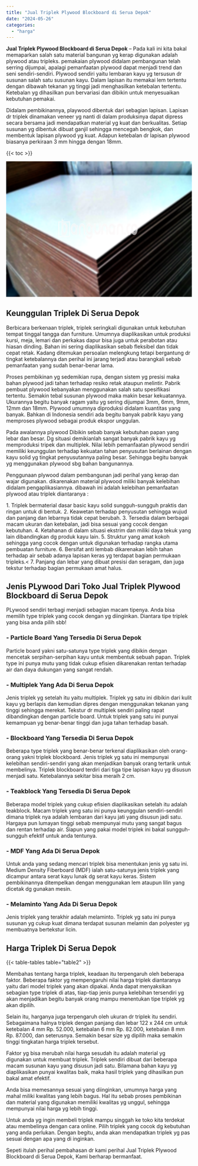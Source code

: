 ```yaml
---
title: "Jual Triplek Plywood Blockboard di Serua Depok"
date: "2024-05-26"
categories: 
  - "harga"
---
```


**Jual Triplek Plywood Blockboard di Serua Depok** – Pada kali ini kita bakal memaparkan salah satu material bangunan yg kerap digunakan adalah plywood atau tripleks. pemakaian plywood didalam pembangunan telah serring dijumpai, apalagi pemanfaatan plywood dapat menjadi trend dan seni sendiri-sendiri. Plywood sendiri yaitu lembaran kayu yg tersusun dr susunan salah satu susunan kayu. Dalam lapisan itu memakai lem tertentu dengan dibawah tekanan yg tinggi jadi menghasilkan ketebalan tertentu. Ketebalan yg dihasilkan pun bervariasi dan dibikin untuk menyesuaikan kebutuhan pemakai.

Didalam pembikinannya, playwood dibentuk dari sebagian lapisan. Lapisan dr triplek dinamakan veneer yg nanti di dalam produksinya dapat dipress secara bersama jadi mendapatkan material yg kuat dan berkualitas. Setiap susunan yg dibentuk dibuat ganjil sehingga mencegah bengkok, dan membentuk lapisan plywood yg kuat. Adapun ketebalan dr lapisan plywood biasanya perkiraan 3 mm hingga dengan 18mm.

{{< toc >}}

![Jual Triplek Plywood Blockboard di Serua Depok](/images/jual-triplek-murah-37.png)

## Keunggulan Triplek Di Serua Depok

Berbicara berkenaan triplek, triplek seringkali digunakan untuk kebutuhan tempat tinggal tangga dan furniture. Umumnya diaplikasikan untuk produksi kursi, meja, lemari dan perkakas dapur bisa juga untuk perabotan atau hiasan dinding. Bahan ini sering diaplikasikan sebab fleksibel dan tidak cepat retak. Kadang ditemukan persoalan melengkung tetapi bergantung dr tingkat ketebalannya dan perihal ini jarang terjadi atau barangkali sebab pemanfaatan yang sudah benar-benar lama.

Proses pembikinan yg sedemikian rupa, dengan sistem yg presisi maka bahan plywood jadi tahan terhadap resiko retak ataupun melintir. Pabrik pembuat plywood kebanyakan menggunakan salah satu spesifikasi tertentu. Semakin tebal susunan plywood maka makin besar kekuatannya. Ukurannya begitu banyak ragam yaitu yg sering dijumpai 3mm, 6mm, 9mm, 12mm dan 18mm. Plywood umumnya diproduksi didalam kuantitas yang banyak. Bahkan di Indonesia sendiri ada begitu banyak pabrik kayu yang memproses plywood sebagai produk ekspor unggulan.

Pada awalannya plywood Dibikin sebab banyak kebutuhan papan yang lebar dan besar. Dg situasi demikianlah sangat banyak pabrik kayu yg memproduksi tripek dan multiplek. Nilai lebih pemanfaatan plywood sendiri memiliki keunggulan terhadap kekuatan tahan penyusutan berlainan dengan kayu solid yg tingkat penyusutannya paling besar. Sehingga begitu banyak yg menggunakan plywood sbg bahan bangunannya.

Penggunaan plywood dalam pembangunan jadi perihal yang kerap dan wajar digunakan. dikarenakan material plywood miliki banyak kelebihan didalam pengaplikasiannya. dibawah ini adalah kelebihan pemanfaatan plywood atau triplek diantaranya :

1\. Triplek bermaterial dasar basic kayu solid sungguh-sungguh praktis dan ringan untuk di bentuk. 2. Keawetan terhadap penyusutan sehingga wujud dan panjang dan lebarnya tidak cepat berubah. 3. Tersedia dalam berbagai macam ukuran dan ketebalan, jadi bisa sesuai yang cocok dengan kebutuhan. 4. Ketahanan di dalam situasi ekstrim dan miliki daya tekuk yang lain dibandingkan dg produk kayu lain. 5. Struktur yang amat kokoh sehingga yang cocok dengan untuk digunakan terhadap rangka utama pembuatan furniture. 6. Bersifat anti lembab dikarenakan lebih tahan terhadap air sebab adanya lapisan keras yg terdapat bagian permukaan tripleks.< 7. Panjang dan lebar yang dibuat presisi dan seragam, dan juga tekstur terhadap bagian permukaan amat halus.

## Jenis PLywood Dari Toko Jual Triplek Plywood Blockboard di Serua Depok

PLywood sendiri terbagi menjadi sebagian macam tipenya. Anda bisa memilih type triplek yang cocok dengan yg diinginkan. Diantara tipe triplek yang bisa anda pilih sbb!

### \- Particle Board Yang Tersedia Di Serua Depok

Particle board yakni satu-satunya type triplek yang dibikin dengan mencetak serpihan-serpihan kayu untuk membentuk sebuah papan. Triplek type ini punya mutu yang tidak cukup efisien dikarenakan rentan terhadap air dan daya dukungan yang sangat rendah.

### \- Multiplek Yang Ada Di Serua Depok

Jenis triplek yg setelah itu yaitu multiplek. Triplek yg satu ini dibikin dari kulit kayu yg berlapis dan kemudian dipres dengan menggunakan tekanan yang tinggi sehingga merekat. Tekstur dr multiplek sendiri paling rapat dibandingkan dengan particle board. Untuk triplek yang satu ini punyai kemampuan yg benar-benar tinggi dan juga tahan terhadap basah.

### \- Blockboard Yang Tersedia Di Serua Depok

Beberapa type triplek yang benar-benar terkenal diaplikasikan oleh orang-orang yakni triplek blockboard. Jenis triplek yg satu ini mempunyai kelebihan sendiri-sendiri yang akan menjadikan banyak orang tertarik untuk membelinya. Triplek blockboard terdiri dari tiga tipe lapisan kayu yg disusun menjadi satu. Ketebalannya sekitar bisa meraih 2 cm.

### \- Teakblock Yang Tersedia Di Serua Depok

Beberapa model triplek yang cukup efisien diaplikasikan setelah itu adalah teakblock. Macam triplek yang satu ini punya keunggulan sendiri-sendiri dimana triplek nya adalah lembaran dari kayu jati yang disusun jadi satu. Hargaya pun lumayan tinggi sebab mempunyai mutu yang sangat bagus dan rentan terhadap air. Siapun yang pakai model triplek ini bakal sungguh-sungguh efektif untuk anda tentunya.

### \- MDF Yang Ada Di Serua Depok

Untuk anda yang sedang mencari triplek bisa menentukan jenis yg satu ini. Medium Density Fiberboard (MDF) ialah satu-satunya jenis triplek yang dicampur antara serat kayu lunak dg serat kayu keras. Sistem pembikinannya ditempelkan dengan menggunakan lem ataupun lilin yang dicetak dg gunakan mesin.

### \- Melaminto Yang Ada Di Serua Depok

Jenis triplek yang terakhir adalah melaminto. Triplek yg satu ini punya susunan yg cukup kuat dimana terdapat susunan melamin dan polyester yg membuatnya bertekstur licin.

## Harga Triplek Di Serua Depok

{{< table-tables table="table2" >}}

Membahas tentang harga triplek, keadaan itu terpengaruh oleh beberapa faktor. Beberapa faktor yg mempengaruhi nilai harga triplek diantaranya yaitu dari model triplek yang akan dipakai. Anda dapat menyaksikan sebagian type triplek di atas, tiap-tiap jenis punya kelebihan tersendiri yg akan menjadikan begitu banyak orang mampu menentukan tipe triplek yg akan dipilih.

Selain itu, harganya juga terpengaruh oleh ukuran dr triplek itu sendiri. Sebagaimana halnya triplek dengan panjang dan lebar 122 x 244 cm untuk ketebalan 4 mm Rp. 52.000, ketebalan 6 mm Rp. 82.000, ketebalan 8 mm Rp. 87.000, dan seterusnya. Semakin besar size yg dipilih maka semakin tinggi tingkatan harga triplek tersebut.

Faktor yg bisa merubah nilai harga sesudah itu adalah material yg digunakan untuk membuat triplek. Triplek sendiri dibuat dari beberapa macam susunan kayu yang disusun jadi satu. Bilamana bahan kayu yg diaplikasikan punyai kwalitas baik, maka hasil triplek yang dihasilkan pun bakal amat efektif.

Anda bisa memesannya sesuai yang diinginkan, umumnya harga yang mahal miliki kwalitas yang lebih bagus. Hal itu sebab proses pembikinan dan material yang digunakan memiliki kwalitas yg unggul, sehingga mempunyai nilai harga yg lebih tinggi.

Untuk anda yg ingin membeli triplek mampu singgah ke toko kita terdekat atau membelinya dengan cara online. Pilih triplek yang cocok dg kebutuhan yang anda perlukan. Dengan begitu, anda akan mendapatkan triplek yg pas sesuai dengan apa yang di inginkan.

Sepeti itulah perihal pembahasan dr kami perihal Jual Triplek Plywood Blockboard di Serua Depok, Kami berharap bermanfaat.
